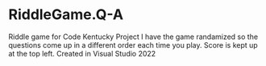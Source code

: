 # RiddleGame.Q-A
Riddle game for Code Kentucky Project
I have the game randamized so the questions come up in a different order each time you play.
Score is kept up at the top left.
Created in Visual Studio 2022
